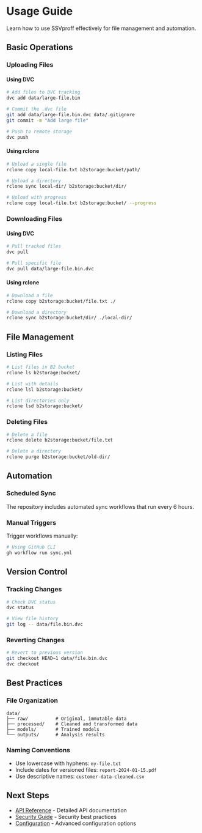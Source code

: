 # Usage Guide

Learn how to use SSVproff effectively for file management and automation.

## Basic Operations

### Uploading Files

#### Using DVC

```bash
# Add files to DVC tracking
dvc add data/large-file.bin

# Commit the .dvc file
git add data/large-file.bin.dvc data/.gitignore
git commit -m "Add large file"

# Push to remote storage
dvc push
```

#### Using rclone

```bash
# Upload a single file
rclone copy local-file.txt b2storage:bucket/path/

# Upload a directory
rclone sync local-dir/ b2storage:bucket/dir/

# Upload with progress
rclone copy local-file.txt b2storage:bucket/ --progress
```

### Downloading Files

#### Using DVC

```bash
# Pull tracked files
dvc pull

# Pull specific file
dvc pull data/large-file.bin.dvc
```

#### Using rclone

```bash
# Download a file
rclone copy b2storage:bucket/file.txt ./

# Download a directory
rclone sync b2storage:bucket/dir/ ./local-dir/
```

## File Management

### Listing Files

```bash
# List files in B2 bucket
rclone ls b2storage:bucket/

# List with details
rclone lsl b2storage:bucket/

# List directories only
rclone lsd b2storage:bucket/
```

### Deleting Files

```bash
# Delete a file
rclone delete b2storage:bucket/file.txt

# Delete a directory
rclone purge b2storage:bucket/old-dir/
```

## Automation

### Scheduled Sync

The repository includes automated sync workflows that run every 6 hours.

### Manual Triggers

Trigger workflows manually:

```bash
# Using GitHub CLI
gh workflow run sync.yml
```

## Version Control

### Tracking Changes

```bash
# Check DVC status
dvc status

# View file history
git log -- data/file.bin.dvc
```

### Reverting Changes

```bash
# Revert to previous version
git checkout HEAD~1 data/file.bin.dvc
dvc checkout
```

## Best Practices

### File Organization

```
data/
├── raw/          # Original, immutable data
├── processed/    # Cleaned and transformed data
├── models/       # Trained models
└── outputs/      # Analysis results
```

### Naming Conventions

- Use lowercase with hyphens: `my-file.txt`
- Include dates for versioned files: `report-2024-01-15.pdf`
- Use descriptive names: `customer-data-cleaned.csv`

## Next Steps

- [API Reference](api.md) - Detailed API documentation
- [Security Guide](security.md) - Security best practices
- [Configuration](configuration.md) - Advanced configuration options
